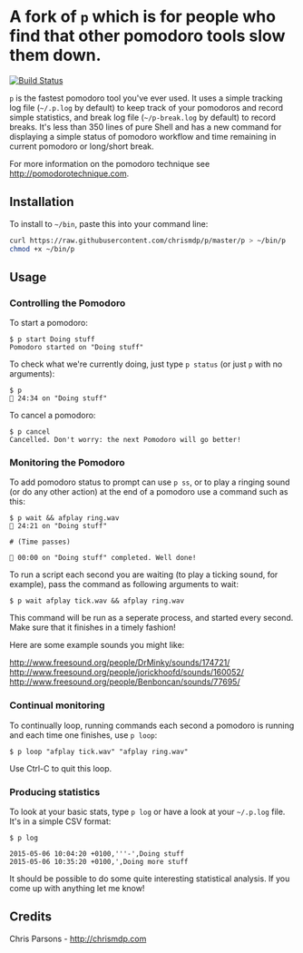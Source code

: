 # A fork of `p` which is for people who find that other pomodoro tools slow them down.

[![Build Status](https://travis-ci.org/leannenorthrop/p.svg?branch=master)](https://travis-ci.org/leannenorthrop/p)

`p` is the fastest pomodoro tool you've ever used. It uses a simple tracking log file (`~/.p.log` by default) to keep track of your pomodoros and record simple statistics, and break log file (`~/p-break.log` by default) to record breaks. It's less than 350 lines of pure Shell and has a new command for displaying a simple status of pomodoro workflow and time remaining in current pomodoro or long/short break.

For more information on the pomodoro technique see http://pomodorotechnique.com.

## Installation

To install to `~/bin`, paste this into your command line:

``` bash
curl https://raw.githubusercontent.com/chrismdp/p/master/p > ~/bin/p
chmod +x ~/bin/p
```

## Usage

### Controlling the Pomodoro

To start a pomodoro:

```
$ p start Doing stuff
Pomodoro started on "Doing stuff"
```

To check what we're currently doing, just type `p status` (or just `p` with no arguments):

```
$ p
🍅 24:34 on "Doing stuff"
```

To cancel a pomodoro:

```
$ p cancel
Cancelled. Don't worry: the next Pomodoro will go better!
```

### Monitoring the Pomodoro

To add pomodoro status to prompt can use `p ss`, or to play a ringing sound (or do any other action) at the end of a pomodoro use a command such as this:

```
$ p wait && afplay ring.wav
🍅 24:21 on "Doing stuff"

# (Time passes)

🍅 00:00 on "Doing stuff" completed. Well done!

```

To run a script each second you are waiting (to play a ticking sound, for example), pass the command as following arguments to wait:

```
$ p wait afplay tick.wav && afplay ring.wav
```

This command will be run as a seperate process, and started every second. Make sure that it finishes in a timely fashion!

Here are some example sounds you might like:

http://www.freesound.org/people/DrMinky/sounds/174721/
http://www.freesound.org/people/jorickhoofd/sounds/160052/
http://www.freesound.org/people/Benboncan/sounds/77695/

### Continual monitoring

To continually loop, running commands each second a pomodoro is running and each time one finishes, use `p loop`:

```
$ p loop "afplay tick.wav" "afplay ring.wav"
```

Use Ctrl-C to quit this loop.

### Producing statistics

To look at your basic stats, type `p log` or have a look at your `~/.p.log` file. It's in a simple CSV format: 

```
$ p log

2015-05-06 10:04:20 +0100,'''-',Doing stuff
2015-05-06 10:35:20 +0100,',Doing more stuff
```

It should be possible to do some quite interesting statistical analysis. If you come up with anything let me know!

## Credits

Chris Parsons - http://chrismdp.com
